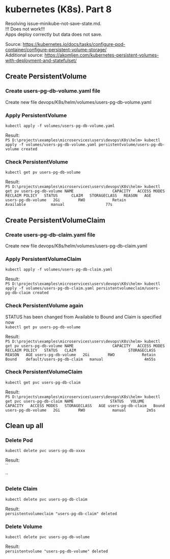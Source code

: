 # kubernetes (K8s). Part 8
Resolving issue-minikube-not-save-state.md.     
!!! Does not work!!!        
Apps deploy correctly but data does not save.

Source: https://kubernetes.io/docs/tasks/configure-pod-container/configure-persistent-volume-storage/       
Additional source: https://akomljen.com/kubernetes-persistent-volumes-with-deployment-and-statefulset/

## Create PersistentVolume
### Create users-pg-db-volume.yaml file
Create new file devops/K8s/helm/volumes/users-pg-db-volume.yaml

### Apply PersistentVolume
``
kubectl apply -f volumes/users-pg-db-volume.yaml
``

Result:         
``
PS D:\projects\examples\microservices\users\devops\K8s\helm> kubectl apply -f volumes/users-pg-db-volume.yaml
persistentvolume/users-pg-db-volume created
``

### Check PersistentVolume
``
kubectl get pv users-pg-db-volume
``

Result:          
``
PS D:\projects\examples\microservices\users\devops\K8s\helm> kubectl get pv users-pg-db-volume
NAME                 CAPACITY   ACCESS MODES   RECLAIM POLICY   STATUS      CLAIM   STORAGECLASS   REASON   AGE
users-pg-db-volume   2Gi        RWO            Retain           Available           manual                  77s
``

## Create PersistentVolumeClaim
### Create users-pg-db-claim.yaml file
Create new file devops/K8s/helm/volumes/users-pg-db-claim.yaml

### Apply PersistentVolumeClaim
``
kubectl apply -f volumes/users-pg-db-claim.yaml
``

Result:         
``
PS D:\projects\examples\microservices\users\devops\K8s\helm> kubectl apply -f volumes/users-pg-db-claim.yaml
persistentvolumeclaim/users-pg-db-claim created
``

### Check PersistentVolume again
STATUS has been changed from Available to Bound and Claim is specified now      
``
kubectl get pv users-pg-db-volume
``

Result:          
``
PS D:\projects\examples\microservices\users\devops\K8s\helm> kubectl get pv users-pg-db-volume
NAME                 CAPACITY   ACCESS MODES   RECLAIM POLICY   STATUS   CLAIM                       STORAGECLASS   REASON   AGE
users-pg-db-volume   2Gi        RWO            Retain           Bound    default/users-pg-db-claim   manual                  4m55s
``

### Check PersistentVolumeClaim
``
kubectl get pvc users-pg-db-claim
``

Result:          
``
PS D:\projects\examples\microservices\users\devops\K8s\helm> kubectl get pvc users-pg-db-claim
NAME                STATUS   VOLUME               CAPACITY   ACCESS MODES   STORAGECLASS   AGE
users-pg-db-claim   Bound    users-pg-db-volume   2Gi        RWO            manual         2m5s
``


## Clean up all
### Delete Pod
``
kubectl delete pvc users-pg-db-xxxx
``

Result:     
``

``

### Delete Claim
``
kubectl delete pvc users-pg-db-claim
``

Result:     
``
persistentvolumeclaim "users-pg-db-claim" deleted
``

### Delete Volume
``
kubectl delete pvc users-pg-db-volume
``

Result:     
``
persistentvolume "users-pg-db-volume" deleted
``
